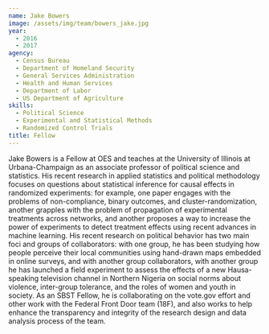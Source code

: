 ```yaml
---
name: Jake Bowers
image: /assets/img/team/bowers_jake.jpg
year: 
  - 2016
  - 2017
agency:
  - Census Bureau
  - Department of Homeland Security
  - General Services Administration
  - Health and Human Services
  - Department of Labor
  - US Department of Agriculture
skills: 
  - Political Science
  - Experimental and Statistical Methods
  - Randomized Control Trials
title: Fellow
---
```


Jake Bowers is a Fellow at OES and teaches at the University of Illinois at Urbana-Champaign as an associate professor of political science and statistics. His recent research in applied statistics and political methodology focuses on questions about statistical inference for causal effects in randomized experiments: for example, one paper engages with the problems of non-compliance, binary outcomes, and cluster-randomization, another grapples with the problem of propagation of experimental treatments across networks, and another proposes a way to increase the power of experiments to detect treatment effects using recent advances in machine learning. His recent research on political behavior has two main foci and groups of collaborators: with one group, he has been studying how people perceive their local communities using hand-drawn maps embedded in online surveys, and with another group collaborators, with another group he has launched a field experiment to assess the effects of a new Hausa-speaking television channel in Northern Nigeria on social norms about violence, inter-group tolerance, and the roles of women and youth in society. As an SBST Fellow, he is collaborating on the vote.gov effort and other work with the Federal Front Door team (18F), and also works to help enhance the transparency and integrity of the research design and data analysis process of the team.
